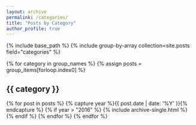 ```yaml
---
layout: archive
permalink: /categories/
title: "Posts by Category"
author_profile: true
---
```


{% include base_path %}
{% include group-by-array collection=site.posts field="categories" %}

{% for category in group_names %}
  {% assign posts = group_items[forloop.index0] %}
  <h2 id="{{ category | slugify }}" class="archive__subtitle">{{ category }}</h2>
  {% for post in posts %}
    {% capture year %}{{ post.date | date: '%Y' }}{% endcapture %}
    {% if year > "2016" %}
      {% include archive-single.html %}
    {% endif %}
  {% endfor %}
{% endfor %}